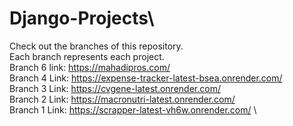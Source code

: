 # Django-Projects\
Check out the branches of this repository.\
Each branch represents each project.\
Branch 6 link: https://mahadipros.com/ \
Branch 4 Link: https://expense-tracker-latest-bsea.onrender.com/ \
Branch 3 Link: https://cvgene-latest.onrender.com/ \
Branch 2 Link: https://macronutri-latest.onrender.com/ \
Branch 1 Link: https://scrapper-latest-vh6w.onrender.com/ \
